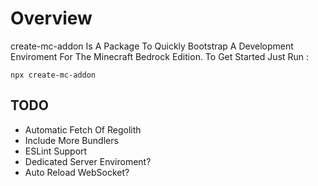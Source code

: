 # Overview
create-mc-addon Is A Package To Quickly Bootstrap A Development Enviroment For The Minecraft Bedrock Edition.
To Get Started Just Run : 
```
npx create-mc-addon
```

## TODO
- Automatic Fetch Of Regolith
- Include More Bundlers
- ESLint Support
- Dedicated Server Enviroment?
- Auto Reload WebSocket?